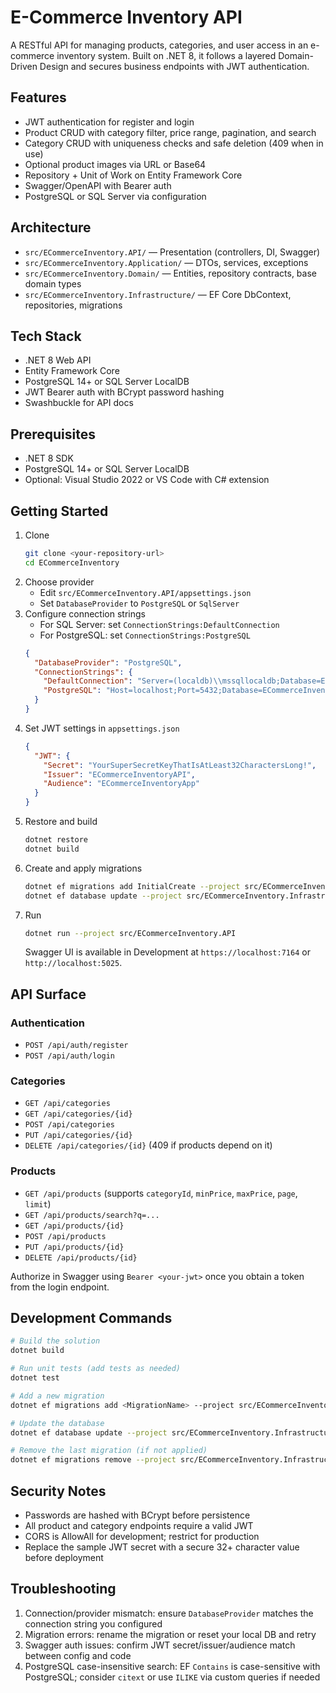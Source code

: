 # E-Commerce Inventory API

A RESTful API for managing products, categories, and user access in an e-commerce inventory system. Built on .NET 8, it follows a layered Domain-Driven Design and secures business endpoints with JWT authentication.

## Features
- JWT authentication for register and login
- Product CRUD with category filter, price range, pagination, and search
- Category CRUD with uniqueness checks and safe deletion (409 when in use)
- Optional product images via URL or Base64
- Repository + Unit of Work on Entity Framework Core
- Swagger/OpenAPI with Bearer auth
- PostgreSQL or SQL Server via configuration

## Architecture
- `src/ECommerceInventory.API/` — Presentation (controllers, DI, Swagger)
- `src/ECommerceInventory.Application/` — DTOs, services, exceptions
- `src/ECommerceInventory.Domain/` — Entities, repository contracts, base domain types
- `src/ECommerceInventory.Infrastructure/` — EF Core DbContext, repositories, migrations

## Tech Stack
- .NET 8 Web API
- Entity Framework Core
- PostgreSQL 14+ or SQL Server LocalDB
- JWT Bearer auth with BCrypt password hashing
- Swashbuckle for API docs

## Prerequisites
- .NET 8 SDK
- PostgreSQL 14+ or SQL Server LocalDB
- Optional: Visual Studio 2022 or VS Code with C# extension

## Getting Started
1. Clone
   ```bash
   git clone <your-repository-url>
   cd ECommerceInventory
   ```
2. Choose provider
   - Edit `src/ECommerceInventory.API/appsettings.json`
   - Set `DatabaseProvider` to `PostgreSQL` or `SqlServer`
3. Configure connection strings
   - For SQL Server: set `ConnectionStrings:DefaultConnection`
   - For PostgreSQL: set `ConnectionStrings:PostgreSQL`
   ```json
   {
     "DatabaseProvider": "PostgreSQL",
     "ConnectionStrings": {
       "DefaultConnection": "Server=(localdb)\\mssqllocaldb;Database=ECommerceInventoryDb;Trusted_Connection=true;",
       "PostgreSQL": "Host=localhost;Port=5432;Database=ECommerceInventoryDb_Dev;Username=postgres;Password=yourpassword"
     }
   }
   ```
4. Set JWT settings in `appsettings.json`
   ```json
   {
     "JWT": {
       "Secret": "YourSuperSecretKeyThatIsAtLeast32CharactersLong!",
       "Issuer": "ECommerceInventoryAPI",
       "Audience": "ECommerceInventoryApp"
     }
   }
   ```
5. Restore and build
   ```bash
   dotnet restore
   dotnet build
   ```
6. Create and apply migrations
   ```bash
   dotnet ef migrations add InitialCreate --project src/ECommerceInventory.Infrastructure --startup-project src/ECommerceInventory.API
   dotnet ef database update --project src/ECommerceInventory.Infrastructure --startup-project src/ECommerceInventory.API
   ```
7. Run
   ```bash
   dotnet run --project src/ECommerceInventory.API
   ```
   Swagger UI is available in Development at `https://localhost:7164` or `http://localhost:5025`.

## API Surface
### Authentication
- `POST /api/auth/register`
- `POST /api/auth/login`

### Categories
- `GET /api/categories`
- `GET /api/categories/{id}`
- `POST /api/categories`
- `PUT /api/categories/{id}`
- `DELETE /api/categories/{id}` (409 if products depend on it)

### Products
- `GET /api/products` (supports `categoryId`, `minPrice`, `maxPrice`, `page`, `limit`)
- `GET /api/products/search?q=...`
- `GET /api/products/{id}`
- `POST /api/products`
- `PUT /api/products/{id}`
- `DELETE /api/products/{id}`

Authorize in Swagger using `Bearer <your-jwt>` once you obtain a token from the login endpoint.

## Development Commands
```bash
# Build the solution
dotnet build

# Run unit tests (add tests as needed)
dotnet test

# Add a new migration
dotnet ef migrations add <MigrationName> --project src/ECommerceInventory.Infrastructure --startup-project src/ECommerceInventory.API

# Update the database
dotnet ef database update --project src/ECommerceInventory.Infrastructure --startup-project src/ECommerceInventory.API

# Remove the last migration (if not applied)
dotnet ef migrations remove --project src/ECommerceInventory.Infrastructure --startup-project src/ECommerceInventory.API
```

## Security Notes
- Passwords are hashed with BCrypt before persistence
- All product and category endpoints require a valid JWT
- CORS is AllowAll for development; restrict for production
- Replace the sample JWT secret with a secure 32+ character value before deployment

## Troubleshooting
1. Connection/provider mismatch: ensure `DatabaseProvider` matches the connection string you configured
2. Migration errors: rename the migration or reset your local DB and retry
3. Swagger auth issues: confirm JWT secret/issuer/audience match between config and code
4. PostgreSQL case-insensitive search: EF `Contains` is case-sensitive with PostgreSQL; consider `citext` or use `ILIKE` via custom queries if needed

